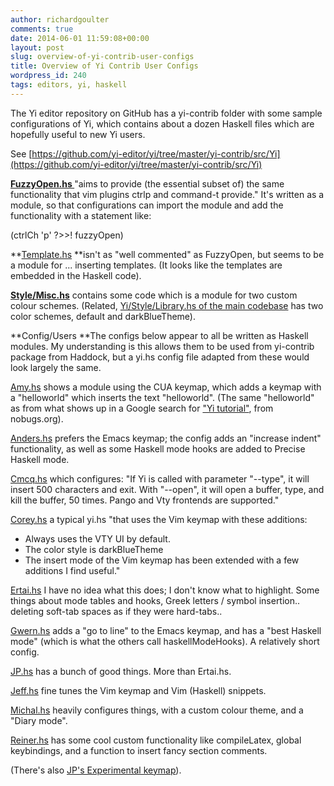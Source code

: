 ```yaml
---
author: richardgoulter
comments: true
date: 2014-06-01 11:59:08+00:00
layout: post
slug: overview-of-yi-contrib-user-configs
title: Overview of Yi Contrib User Configs
wordpress_id: 240
tags: editors, yi, haskell
---
```


The Yi editor repository on GitHub has a yi-contrib folder with some sample configurations of Yi, which contains about a dozen Haskell files which are hopefully useful to new Yi users.

See [https://github.com/yi-editor/yi/tree/master/yi-contrib/src/Yi](https://github.com/yi-editor/yi/tree/master/yi-contrib/src/Yi)

**[FuzzyOpen.hs
](https://github.com/yi-editor/yi/blob/master/yi-contrib/src/Yi/FuzzyOpen.hs)**"aims to provide (the essential subset of) the same functionality that vim plugins ctrlp and command-t provide."
It's written as a module, so that configurations can import the module and add the functionality with a statement like:


(ctrlCh 'p' ?>>! fuzzyOpen)


**[Template.hs](https://github.com/yi-editor/yi/blob/master/yi-contrib/src/Yi/Templates.hs)
**isn't as "well commented" as FuzzyOpen, but seems to be a module for ... inserting templates.
(It looks like the templates are embedded in the Haskell code).

[**Style/Misc.hs**](https://github.com/yi-editor/yi/blob/master/yi-contrib/src/Yi/Style/Misc.hs)
contains some code which is a module for two custom colour schemes. (Related, [Yi/Style/Library.hs of the main codebase](https://github.com/yi-editor/yi/blob/master/yi/src/library/Yi/Style/Library.hs) has two color schemes, default and darkBlueTheme).

**Config/Users
**The configs below appear to all be written as Haskell modules.
My understanding is this allows them to be used from yi-contrib package from Haddock, but a yi.hs config file adapted from these would look largely the same.

[Amy.hs](https://github.com/yi-editor/yi/blob/master/yi-contrib/src/Yi/Config/Users/Amy.hs)
shows a module using the CUA keymap, which adds a keymap with a "helloworld" which inserts the text "helloworld". (The same "helloworld" as from what shows up in a Google search for ["Yi tutorial"](http://www.nobugs.org/developer/yi/example-helloworld.html), from nobugs.org).

[Anders.hs](https://github.com/yi-editor/yi/blob/master/yi-contrib/src/Yi/Config/Users/Anders.hs)
prefers the Emacs keymap; the config adds an "increase indent" functionality, as well as some Haskell mode hooks are added to Precise Haskell mode.

[Cmcq.hs](https://github.com/yi-editor/yi/blob/master/yi-contrib/src/Yi/Config/Users/Cmcq.hs)
which configures: "If Yi is called with parameter "--type", it will insert 500 characters and exit. With "--open", it will open a buffer, type, and kill the buffer, 50 times. Pango and Vty frontends are supported."

[Corey.hs](https://github.com/yi-editor/yi/blob/master/yi-contrib/src/Yi/Config/Users/Corey.hs)
a typical yi.hs "that uses the Vim keymap with these additions:
- Always uses the VTY UI by default.
- The color style is darkBlueTheme
- The insert mode of the Vim keymap has been extended with a few additions I find useful."

[Ertai.hs](https://github.com/yi-editor/yi/blob/master/yi-contrib/src/Yi/Config/Users/Ertai.hs)
I have no idea what this does; I don't know what to highlight. Some things about mode tables and hooks, Greek letters / symbol insertion.. deleting soft-tab spaces as if they were hard-tabs..

[Gwern.hs](https://github.com/yi-editor/yi/blob/master/yi-contrib/src/Yi/Config/Users/Gwern.hs)
adds a "go to line" to the Emacs keymap, and has a "best Haskell mode" (which is what the others call haskellModeHooks).
A relatively short config.

[JP.hs](https://github.com/yi-editor/yi/blob/master/yi-contrib/src/Yi/Config/Users/JP.hs)
has a bunch of good things. More than Ertai.hs.

[Jeff.hs](https://github.com/yi-editor/yi/blob/master/yi-contrib/src/Yi/Config/Users/Jeff.hs)
fine tunes the Vim keymap and Vim (Haskell) snippets.

[Michal.hs](https://github.com/yi-editor/yi/blob/master/yi-contrib/src/Yi/Config/Users/Michal.hs)
heavily configures things, with a custom colour theme, and a "Diary mode".

[Reiner.hs](https://github.com/yi-editor/yi/blob/master/yi-contrib/src/Yi/Config/Users/Reiner.hs)
has some cool custom functionality like compileLatex, global keybindings, and a function to insert fancy section comments.



(There's also [JP's Experimental keymap](https://github.com/yi-editor/yi/blob/master/yi-contrib/src/Yi/Config/Users/JP/Experimental.hs)).

